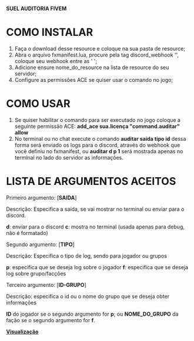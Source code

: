 **SUEL AUDITORIA FIVEM**

# COMO INSTALAR

1. Faça o download desse resource e coloque na sua pasta de resource;
2. Abra o arquivo fxmanifest.lua, procure pela tag discord_webhook '', coloque seu webhook entre as ' ';
3. Adicione ensure nome_do_resource na lista de resource do seu servidor;
4. Configure as permissões ACE se quiser usar o comando no jogo;

# COMO USAR

1. Se quiser habilitar o comando para ser executado no jogo coloque a seguinte permissão ACE: **add_ace sua.licença "command.auditar" allow**
2. No terminal ou no chat execute o comando **auditar saida tipo id** dessa forma será enviado os logs para o discord, através do webhook que você definiu no fxmanifest, ou **auditar d p 1** será mostrada apenas no terminal no lado do servidor as informações.
# LISTA DE ARGUMENTOS ACEITOS

Primeiro argumento: \[**SAIDA**\]

Descrição: Especifica a saída, se vai mostrar no terminal ou enviar para o discord.

**d**: enviar para o discord
**c**: mostra no terminal (usada apenas para debug, não é formatado)

Segundo argumento: \[**TIPO**\]

Descrição: Especifica o tipo de log, sendo para jogador ou grupos

**p**: especifica que se deseja log sobre o jogador
**f**: especifica que se deseja log sobre grupo/facções

Terceiro argumento: \[**ID-GRUPO**\]

Descrição: especifica o id ou o nome do grupo que se deseja obter informações

**ID** do jogador se o segundo argumento for **p**; ou
**NOME_DO_GRUPO** da fação se o segundo argumento for **f**.




**[Visualização](https://youtu.be/eIBOKBLABR8)**
